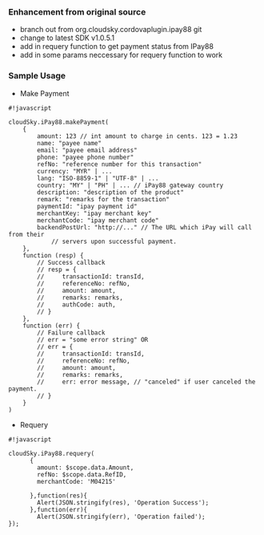 ### Enhancement from original source ###
- branch out from org.cloudsky.cordovaplugin.ipay88 git
- change to latest SDK v1.0.5.1
- add in requery function to get payment status from IPay88
- add in some params neccessary for requery function to work

### Sample Usage ###
* Make Payment


```
#!javascript

cloudSky.iPay88.makePayment(
    {
        amount: 123 // int amount to charge in cents. 123 = 1.23
        name: "payee name"
        email: "payee email address"
        phone: "payee phone number"
        refNo: "reference number for this transaction"
        currency: "MYR" | ...
        lang: "ISO-8859-1" | "UTF-8" | ...
        country: "MY" | "PH" | ... // iPay88 gateway country
        description: "description of the product"
        remark: "remarks for the transaction"
        paymentId: "ipay payment id"
        merchantKey: "ipay merchant key"
        merchantCode: "ipay merchant code"
        backendPostUrl: "http://..." // The URL which iPay will call from their
            // servers upon successful payment.
    },
    function (resp) {
        // Success callback
        // resp = {
        //     transactionId: transId,
        //     referenceNo: refNo,
        //     amount: amount,
        //     remarks: remarks,
        //     authCode: auth,
        // }
    },
    function (err) {
        // Failure callback
        // err = "some error string" OR
        // err = {
        //     transactionId: transId,
        //     referenceNo: refNo,
        //     amount: amount,
        //     remarks: remarks,
        //     err: error message, // "canceled" if user canceled the payment.
        // }
    }
)
```


* Requery


```
#!javascript

cloudSky.iPay88.requery(
      {
        amount: $scope.data.Amount,
        refNo: $scope.data.RefID,
        merchantCode: 'M04215'

      },function(res){
        Alert(JSON.stringify(res), 'Operation Success');
      },function(err){
        Alert(JSON.stringify(err), 'Operation failed');
});
```